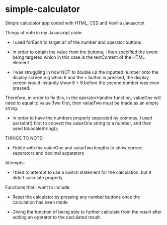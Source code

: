 # simple-calculator
Simple calculator app coded with HTML, CSS and Vanilla Javascript

Things of note in my Javascript code:

- I used forEach to target all of the number and operator buttons

-  In order to obtain the value from the buttons, I then specified the event being targeted which in this case is the textContent of the HTML element 

- I was struggling in how NOT to double up the inputted number onto the display screen e.g when 6 and the + button is pressed, the display screen would instantly show  6 + 6 before the second number was even pressed. 

Therefore, in order to fix this, in the operatorHandler function, valueOne will need to equal to value Two first, then valueTwo must be made as an empty string.

- In order to have the numbers properly separated by commas, I used parseInt() first to convert the valueOne string to a number, and then used toLocaleString();



THINGS TO NOTE: 

- Fiddle with the valueOne and valueTwo lengths to show correct separators and decimal separators


Attempts:

- I tried to attempt to use a switch statement for the calculation, but it didn't calculate properly.


Functions that I want to include: 

- Reset the calculator by pressing any number buttons once the calculation has been made 

- Giving the function of being able to further calculate from the result after adding an operator to the caclulated result.